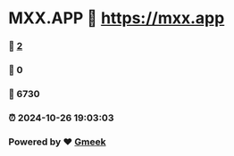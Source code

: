 # MXX.APP :link: https://mxx.app 
### :page_facing_up: [2](https://mxx.app/tag.html) 
### :speech_balloon: 0 
### :hibiscus: 6730 
### :alarm_clock: 2024-10-26 19:03:03 
### Powered by :heart: [Gmeek](https://github.com/Meekdai/Gmeek)
